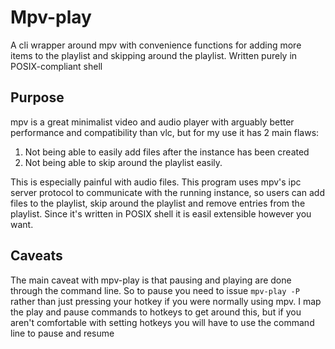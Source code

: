 # Mpv-play

A cli wrapper around mpv with convenience functions for adding more items to the playlist and skipping around the playlist.
Written purely in POSIX-compliant shell

## Purpose
mpv is a great minimalist video and audio player with arguably better performance and compatibility than vlc, but for my use it has 2 main flaws:
1. Not being able to easily add files after the instance has been created
1. Not being able to skip around the playlist easily. 

This is especially painful with audio files. 
This program uses mpv's ipc server protocol to communicate with the running instance, so users can add files to the playlist, skip around the playlist and remove entries from the playlist. Since it's written in POSIX shell it is easil extensible however you want. 

## Caveats
The main caveat with mpv-play is that pausing and playing are done through the command line. So to pause you need to issue ```mpv-play -P``` rather than just pressing your hotkey if you were normally using mpv. I map the play and pause commands to hotkeys to get around this, but if you aren't comfortable with setting hotkeys you will have to use the command line to pause and resume

